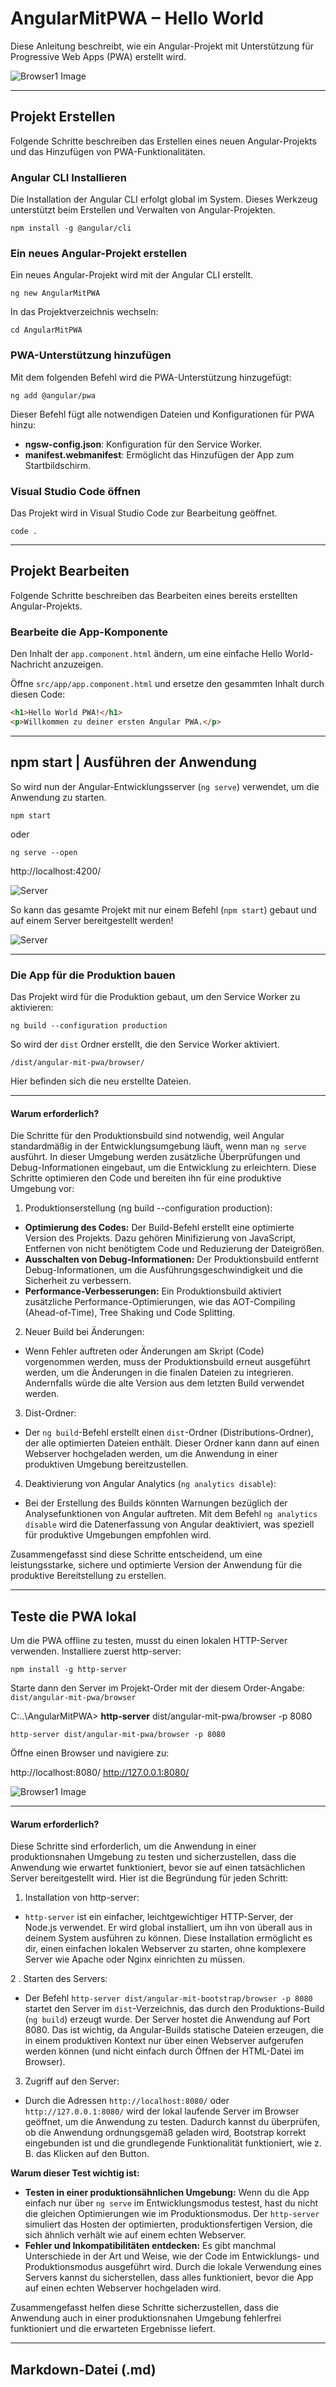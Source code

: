 

# AngularMitPWA – Hello World

Diese Anleitung beschreibt, wie ein Angular-Projekt mit Unterstützung für Progressive Web Apps (PWA) erstellt wird.

![Browser1 Image](./_img/browser1.png)

----

## Projekt Erstellen

Folgende Schritte beschreiben das Erstellen eines neuen Angular-Projekts und das Hinzufügen von PWA-Funktionalitäten.

### Angular CLI Installieren

Die Installation der Angular CLI erfolgt global im System. Dieses Werkzeug unterstützt beim Erstellen und Verwalten von Angular-Projekten.

```` terminal
npm install -g @angular/cli
````

### Ein neues Angular-Projekt erstellen

Ein neues Angular-Projekt wird mit der Angular CLI erstellt.

```` terminal
ng new AngularMitPWA
````

In das Projektverzeichnis wechseln:

```` terminal
cd AngularMitPWA
````


### PWA-Unterstützung hinzufügen

Mit dem folgenden Befehl wird die PWA-Unterstützung hinzugefügt:

```` terminal
ng add @angular/pwa
````

Dieser Befehl fügt alle notwendigen Dateien und Konfigurationen für PWA hinzu:
- **ngsw-config.json**: Konfiguration für den Service Worker.
- **manifest.webmanifest**: Ermöglicht das Hinzufügen der App zum Startbildschirm.


### Visual Studio Code öffnen

Das Projekt wird in Visual Studio Code zur Bearbeitung geöffnet.

```` terminal
code .
````

----


## Projekt Bearbeiten

Folgende Schritte beschreiben das Bearbeiten eines bereits erstellten Angular-Projekts.

### Bearbeite die App-Komponente

Den Inhalt der ```` app.component.html ```` ändern, um eine einfache Hello World-Nachricht anzuzeigen.

Öffne ```` src/app/app.component.html ```` und ersetze den gesammten Inhalt durch diesen Code:

```` html
<h1>Hello World PWA!</h1>
<p>Willkommen zu deiner ersten Angular PWA.</p>
````

----

## npm start | Ausführen der Anwendung

So wird nun der Angular-Entwicklungsserver (`ng serve`) verwendet, um die Anwendung zu starten.

```` terminal
npm start
````

oder

```` terminal
ng serve --open
````

http://localhost:4200/

![Server](./_img/server1.png)


So kann das gesamte Projekt mit nur einem Befehl (`npm start`) gebaut und auf einem Server bereitgestellt werden!

![Server](./_img/browser1.png)

----

### Die App für die Produktion bauen

Das Projekt wird für die Produktion gebaut, um den Service Worker zu aktivieren:

```` terminal
ng build --configuration production
````
So wird der ```` dist ```` Ordner erstellt, die den Service Worker aktiviert.

```` terminal
/dist/angular-mit-pwa/browser/
````

Hier befinden sich die neu erstellte Dateien. 

----


####  Warum erforderlich?

Die Schritte für den Produktionsbuild sind notwendig, weil Angular standardmäßig in der Entwicklungsumgebung läuft, wenn man `ng serve` ausführt. In dieser Umgebung werden zusätzliche Überprüfungen und Debug-Informationen eingebaut, um die Entwicklung zu erleichtern. Diese Schritte optimieren den Code und bereiten ihn für eine produktive Umgebung vor:

 1. Produktionserstellung (ng build --configuration production):

 - **Optimierung des Codes:** Der Build-Befehl erstellt eine optimierte Version des Projekts. Dazu gehören Minifizierung von JavaScript, Entfernen von nicht benötigtem Code und Reduzierung der Dateigrößen.
 - **Ausschalten von Debug-Informationen:** Der Produktionsbuild entfernt Debug-Informationen, um die Ausführungsgeschwindigkeit und die Sicherheit zu verbessern.
 - **Performance-Verbesserungen:** Ein Produktionsbuild aktiviert zusätzliche Performance-Optimierungen, wie das AOT-Compiling (Ahead-of-Time), Tree Shaking und Code Splitting.

 2. Neuer Build bei Änderungen:

 - Wenn Fehler auftreten oder Änderungen am Skript (Code) vorgenommen werden, muss der Produktionsbuild erneut ausgeführt werden, um die Änderungen in die finalen Dateien zu integrieren. Andernfalls würde die alte Version aus dem letzten Build verwendet werden.

 3. Dist-Ordner:

 - Der `ng build`-Befehl erstellt einen `dist`-Ordner (Distributions-Ordner), der alle optimierten Dateien enthält. Dieser Ordner kann dann auf einen Webserver hochgeladen werden, um die Anwendung in einer produktiven Umgebung bereitzustellen.
 
 4. Deaktivierung von Angular Analytics (`ng analytics disable`):

 - Bei der Erstellung des Builds könnten Warnungen bezüglich der Analysefunktionen von Angular auftreten. Mit dem Befehl `ng analytics disable` wird die Datenerfassung von Angular deaktiviert, was speziell für produktive Umgebungen empfohlen wird.

Zusammengefasst sind diese Schritte entscheidend, um eine leistungsstarke, sichere und optimierte Version der Anwendung für die produktive Bereitstellung zu erstellen.

----

## Teste die PWA lokal

Um die PWA offline zu testen, musst du einen lokalen HTTP-Server verwenden. Installiere zuerst http-server:

```` terminal
npm install -g http-server
````

Starte dann den Server im Projekt-Order mit der diesem Order-Angabe: ```` dist/angular-mit-pwa/browser ````

C:\..\AngularMitPWA> **http-server** dist/angular-mit-pwa/browser -p 8080

```` terminal
http-server dist/angular-mit-pwa/browser -p 8080
````

Öffne einen Browser und navigiere zu:

http://localhost:8080/
http://127.0.0.1:8080/

![Browser1 Image](./_img/browser1.png)

---


####  Warum erforderlich?

Diese Schritte sind erforderlich, um die Anwendung in einer produktionsnahen Umgebung zu testen und sicherzustellen, dass die Anwendung wie erwartet funktioniert, bevor sie auf einen tatsächlichen Server bereitgestellt wird. Hier ist die Begründung für jeden Schritt:

 1. Installation von http-server:

 - `http-server` ist ein einfacher, leichtgewichtiger HTTP-Server, der Node.js verwendet. Er wird global installiert, um ihn von überall aus in deinem System ausführen zu können. Diese Installation ermöglicht es dir, einen einfachen lokalen Webserver zu starten, ohne komplexere Server wie Apache oder Nginx einrichten zu müssen.
  
  2 . Starten des Servers:

  - Der Befehl `http-server dist/angular-mit-bootstrap/browser -p 8080` startet den Server im `dist`-Verzeichnis, das durch den Produktions-Build (`ng build`) erzeugt wurde. Der Server hostet die Anwendung auf Port 8080. Das ist wichtig, da Angular-Builds statische Dateien erzeugen, die in einem produktiven Kontext nur über einen Webserver aufgerufen werden können (und nicht einfach durch Öffnen der HTML-Datei im Browser).
 
 3. Zugriff auf den Server:

 - Durch die Adressen `http://localhost:8080/` oder `http://127.0.0.1:8080/` wird der lokal laufende Server im Browser geöffnet, um die Anwendung zu testen. Dadurch kannst du überprüfen, ob die Anwendung ordnungsgemäß geladen wird, Bootstrap korrekt eingebunden ist und die grundlegende Funktionalität funktioniert, wie z. B. das Klicken auf den Button.
  
**Warum dieser Test wichtig ist:**

- **Testen in einer produktionsähnlichen Umgebung:** Wenn du die App einfach nur über `ng serve` im Entwicklungsmodus testest, hast du nicht die gleichen Optimierungen wie im Produktionsmodus. Der `http-server` simuliert das Hosten der optimierten, produktionsfertigen Version, die sich ähnlich verhält wie auf einem echten Webserver.
- **Fehler und Inkompatibilitäten entdecken:** Es gibt manchmal Unterschiede in der Art und Weise, wie der Code im Entwicklungs- und Produktionsmodus ausgeführt wird. Durch die lokale Verwendung eines Servers kannst du sicherstellen, dass alles funktioniert, bevor die App auf einen echten Webserver hochgeladen wird.

Zusammengefasst helfen diese Schritte sicherzustellen, dass die Anwendung auch in einer produktionsnahen Umgebung fehlerfrei funktioniert und die erwarteten Ergebnisse liefert.


---

## Markdown-Datei (.md)

